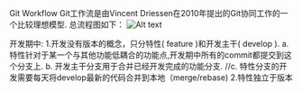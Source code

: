 Git Workflow
Git工作流是由Vincent Driessen在2010年提出的Git协同工作的一个比较理想模型.
总流程图如下：
![Alt text](./1533793942970.png)

开发期中:
1.开发没有版本的概念，只分特性( feature )和开发主干( develop ).
	a. 特性针对于某一个与其他功能低耦合的功能点,开发期中所有的commit都提交到这个分支上.
	b. 开发主干分支用于合并已经开发完成的功能分支.
	//c. 特性分支的开发需要每天将develop最新的代码合并到本地（merge/rebase)
2.特性独立于版本